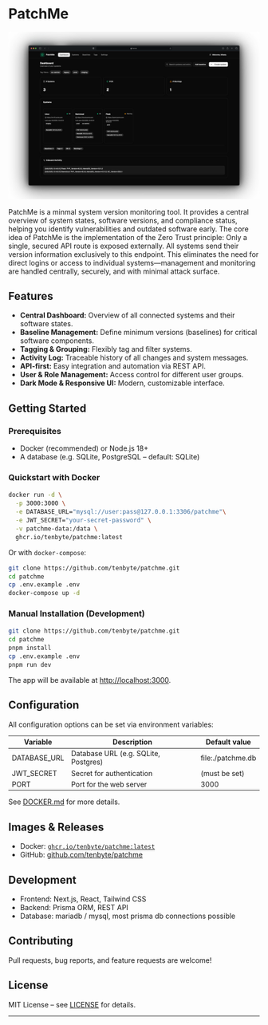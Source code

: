# PatchMe

![Screenshot Dashboard](./.github/dash.png)

PatchMe is a minmal system version monitoring tool. It provides a central overview of system states, software versions, and compliance status, helping you identify vulnerabilities and outdated software early. The core idea of PatchMe is the implementation of the Zero Trust principle: Only a single, secured API route is exposed externally. All systems send their version information exclusively to this endpoint. This eliminates the need for direct logins or access to individual systems—management and monitoring are handled centrally, securely, and with minimal attack surface.

## Features

- **Central Dashboard:** Overview of all connected systems and their software states.
- **Baseline Management:** Define minimum versions (baselines) for critical software components.
- **Tagging & Grouping:** Flexibly tag and filter systems.
- **Activity Log:** Traceable history of all changes and system messages.
- **API-first:** Easy integration and automation via REST API.
- **User & Role Management:** Access control for different user groups.
- **Dark Mode & Responsive UI:** Modern, customizable interface.


## Getting Started

### Prerequisites

- Docker (recommended) or Node.js 18+
- A database (e.g. SQLite, PostgreSQL – default: SQLite)

### Quickstart with Docker

```bash
docker run -d \
  -p 3000:3000 \
  -e DATABASE_URL="mysql://user:pass@127.0.0.1:3306/patchme"\
  -e JWT_SECRET="your-secret-password" \
  -v patchme-data:/data \
  ghcr.io/tenbyte/patchme:latest
```

Or with `docker-compose`:

```bash
git clone https://github.com/tenbyte/patchme.git
cd patchme
cp .env.example .env
docker-compose up -d
```

### Manual Installation (Development)

```bash
git clone https://github.com/tenbyte/patchme.git
cd patchme
pnpm install
cp .env.example .env
pnpm run dev
```

The app will be available at [http://localhost:3000](http://localhost:3000).

## Configuration

All configuration options can be set via environment variables:

| Variable       | Description                        | Default value         |
|----------------|------------------------------------|----------------------|
| DATABASE_URL   | Database URL (e.g. SQLite, Postgres) | file:./patchme.db    |
| JWT_SECRET     | Secret for authentication           | (must be set)        |
| PORT           | Port for the web server             | 3000                 |

See [DOCKER.md](./DOCKER.md) for more details.


## Images & Releases

- Docker: [`ghcr.io/tenbyte/patchme:latest`](https://ghcr.io/tenbyte/patchme)
- GitHub: [github.com/tenbyte/patchme](https://github.com/tenbyte/patchme)

## Development

- Frontend: Next.js, React, Tailwind CSS
- Backend: Prisma ORM, REST API
- Database: mariadb / mysql, most prisma db connections possible

## Contributing

Pull requests, bug reports, and feature requests are welcome!

## License

MIT License – see [LICENSE](./LICENSE) for details.

---